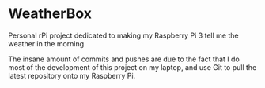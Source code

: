 # WeatherBox

Personal rPi project dedicated to making my Raspberry Pi 3 tell me the weather in the morning

The insane amount of commits and pushes are due to the fact that I do most of the development of this project on my laptop, and use Git to pull the latest repository onto my Raspberry Pi.